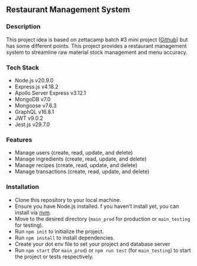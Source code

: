 ## Restaurant Management System

### Description

This project idea is based on zettacamp batch #3 mini project ([Github](https://github.com/zettacamp-dewi-ramadhani/mini_project_safira)) but has some different points. This project provides a restaurant management system to streamline raw material stock management and menu accuracy.

### Tech Stack

- Node.js v20.9.0
- Express.js v4.18.2
- Apollo Server Express v3.12.1
- MongoDB v7.0
- Mongoose v7.6.3
- GraphQL v16.8.1
- JWT v9.0.2
- Jest.js v29.7.0

### Features

- Manage users (create, read, update, and delete)
- Manage ingredients (create, read, update, and delete)
- Manage recipes (create, read, update, and delete)
- Manage transactions (create, read, update, and delete)

### Installation

- Clone this repository to your local machine.
- Ensure you have Node.js installed. f you haven’t install yet, you can install via [nvm](https://github.com/nvm-sh/nvm).
- Move to the desired directory (`main_prod` for production or `main_testing` for testing).
- Run `npm init` to initialize the project.
- Run `npm install` to install dependencies.
- Create your dot env file to set your project and database server
- Run `npm start` (for `main_prod`) or `npm run test` (for `main_testing`) to start the project or tests respectively.